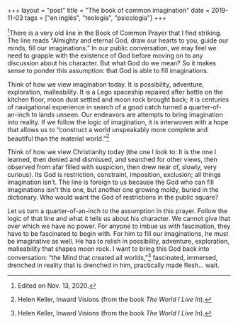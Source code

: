 +++
layout = "post"
title = "The book of common imagination"
date = 2019-11-03
tags = ["en inglés", "teologia", "psicologia"]
+++

[^1]There is a very old line in the Book of Common Prayer that I find striking. The line reads “Almighty and eternal God, draw our hearts to you, guide our minds, fill our imaginations.” In our public conversation, we may feel we need to grapple with the existence of God before moving on to any discussion about his character. But what God do we mean? So it makes sense to ponder this assumption: that God is able to fill imaginations.

Think of how we view imagination today. It is possibility, adventure, exploration, malleability. It is a Lego spaceship repaired after battle on the kitchen floor, moon dust settled and moon rock brought back; it is centuries of navigational experience in search of a good catch turned a quarter-of-an-inch to lands unseen. Our endeavors are attempts to bring imagination into reality. If we follow the logic of imagination, it is interwoven with a hope that allows us to “construct a world unspeakably more complete and beautiful than the material world.”[^2]

Think of how we view Christianity today (the one I look to: It is the one I learned, then denied and dismissed, and searched for other views, then observed from afar filled with suspicion, then drew near of, slowly, very curious). Its God is restriction, constraint, imposition, exclusion; all things imagination isn’t. The line is foreign to us because the God who can fill imaginations isn't this one, but another one growing moldy, buried in the dictionary. Who would want the God of restrictions in the public square?

Let us turn a quarter-of-an-inch to the assumption in this prayer. Follow the logic of that line and what it tells us about his character. We cannot give that over which we have no power. For anyone to imbue us with fascination, they have to be fascinated to begin with. For him to fill our imaginations, he must be imaginative as well. He has to relish in possibility, adventure, exploration, malleability that shapes moon rock. I want to bring this God back into conversation: “the Mind that created all worlds,”[^2] fascinated, immersed, drenched in reality that is drenched in him, practically made flesh... wait.

[^1]: Edited on Nov. 13, 2020.

[^2]: Helen Keller, Inward Visions (from the book _The World I Live In_).
